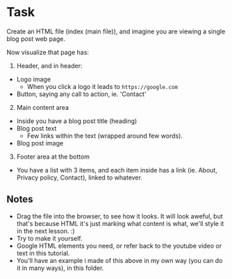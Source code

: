 # Task

Create an HTML file (index (main file)), and imagine you are viewing a single blog post web page.

Now visualize that page has:

1. Header, and in header:
  - Logo image
    - When you click a logo it leads to `https://google.com`
  - Button, saying any call to action, ie. 'Contact'
2. Main content area
  - Inside you have a blog post title (heading)
  - Blog post text
    - Few links within the text (wrapped around few words).
  - Blog post image
3. Footer area at the bottom
  - You have a list with 3 items, and each item inside has a link (ie. About, Privacy policy, Contact), linked to whatever.

## Notes

- Drag the file into the browser, to see how it looks. It will look aweful, but that's because HTML it's just marking what content is what, we'll style it in the next lesson. :)
- Try to make it yourself.
- Google HTML elements you need, or refer back to the youtube video or text in this tutorial.
- You'll have an example i made of this above in my own way (you can do it in many ways), in this folder.
